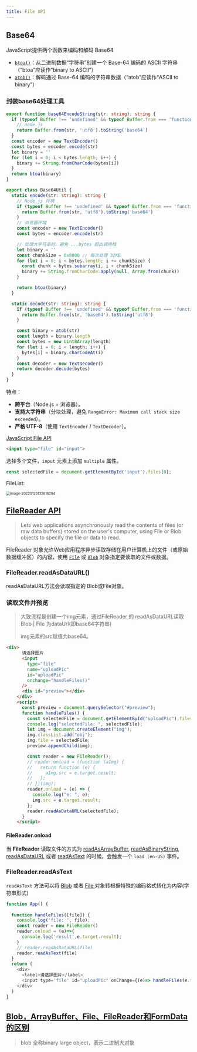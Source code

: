 ```yaml
---
title: File API
---
```


## Base64

JavaScript提供两个函数来编码和解码 Base64 

- [`btoa()`](https://developer.mozilla.org/zh-CN/docs/Web/API/btoa)：从二进制数据“字符串”创建一个 Base-64 编码的 ASCII 字符串（“btoa”应读作“binary to ASCII”）
- [`atob()`](https://developer.mozilla.org/zh-CN/docs/Web/API/atob)：解码通过 Base-64 编码的字符串数据（“atob”应读作“ASCII to binary”）

### 封装base64处理工具

```ts
export function base64EncodeString(str: string): string {
  if (typeof Buffer !== 'undefined' && typeof Buffer.from === 'function') {
    // node.js
    return Buffer.from(str, 'utf8').toString('base64')
  }
  const encoder = new TextEncoder()
  const bytes = encoder.encode(str)
  let binary = ''
  for (let i = 0; i < bytes.length; i++) {
    binary += String.fromCharCode(bytes[i])
  }
  return btoa(binary)
}

export class Base64Util {
  static encode(str: string): string {
    // Node.js 环境
    if (typeof Buffer !== 'undefined' && typeof Buffer.from === 'function') {
      return Buffer.from(str, 'utf8').toString('base64')
    }
    // 浏览器环境
    const encoder = new TextEncoder()
    const bytes = encoder.encode(str)

    // 处理大字符串时，避免 ...bytes 超出调用栈
    let binary = ''
    const chunkSize = 0x8000 // 每次处理 32KB
    for (let i = 0; i < bytes.length; i += chunkSize) {
      const chunk = bytes.subarray(i, i + chunkSize)
      binary += String.fromCharCode.apply(null, Array.from(chunk))
    }

    return btoa(binary)
  }

  static decode(str: string): string {
    if (typeof Buffer !== 'undefined' && typeof Buffer.from === 'function') {
      return Buffer.from(str, 'base64').toString('utf8')
    }

    const binary = atob(str)
    const length = binary.length
    const bytes = new Uint8Array(length)
    for (let i = 0; i < length; i++) {
      bytes[i] = binary.charCodeAt(i)
    }
    const decoder = new TextDecoder()
    return decoder.decode(bytes)
  }
}
```

特点：

- **跨平台**（Node.js + 浏览器）。
- **支持大字符串**（分块处理，避免 `RangeError: Maximum call stack size exceeded`）。
- **严格 UTF-8**（使用 `TextEncoder` / `TextDecoder`）。





[JavaScript File API](https://developer.mozilla.org/zh-CN/docs/Web/API/File/Using_files_from_web_applications)

```html
<input type="file" id="input">
```

选择多个文件，`input` 元素上添加 `multiple` 属性。

```js
const selectedFile = document.getElementById('input').files[0];
```



FileList:

<img src="https://minimax-1256590847.cos.ap-shanghai.myqcloud.com/img/image-20220125132618294.png" alt="image-20220125132618294" style="zoom:67%;" />







## [FileReader API](https://developer.mozilla.org/zh-CN/docs/Web/API/FileReader)

> Lets web applications asynchronously read the contents of files (or raw data buffers) stored on the user's computer, using File or Blob objects to specify the file or data to read.

FileReader 对象允许Web应用程序异步读取存储在用户计算机上的文件（或原始数据缓冲区）的内容，使用 [`File`](https://developer.mozilla.org/zh-CN/docs/Web/API/File) 或 [`Blob`](https://developer.mozilla.org/zh-CN/docs/Web/API/Blob) 对象指定要读取的文件或数据。

### FileReader.readAsDataURL()

readAsDataURL方法会读取指定的 Blob或File对象。



### 读取文件并预览

> 大致流程是创建一个img元素，通过FileReader 的 readAsDataURL读取Blob | File 为dataUrl(即base64字符串)
>
> img元素的src赋值为base64。

```html
<div>
      请选择图片
      <input
        type="file"
        name="uploadPic"
        id="uploadPic"
        onchange="handleFiles()"
      />
      <div id="preview"></div>
    </div>
    <script>
      const preview = document.querySelector("#preview");
      function handleFiles() {
        const selectedFile = document.getElementById("uploadPic").files[0];
        console.log("selectedFile: ", selectedFile);
        let img = document.createElement("img");
        img.classList.add("obj");
        img.file = selectedFile;
        preview.appendChild(img);

        const reader = new FileReader();
        // reader.onload = (function (aImg) {
        //   return function (e) {
        //     aImg.src = e.target.result;
        //   };
        // })(img);
        reader.onload = (e) => {
          console.log("e: ", e);
          img.src = e.target.result;
        };
        reader.readAsDataURL(selectedFile);
      }
    </script>
```



#### FileReader.onload

当 **FileReader** 读取文件的方式为 [readAsArrayBuffer](https://developer.mozilla.org/en-US/docs/Web/API/FileReader/readAsArrayBuffer), [readAsBinaryString](https://developer.mozilla.org/en-US/docs/Web/API/FileReader/readAsBinaryString), [readAsDataURL](https://developer.mozilla.org/en-US/docs/Web/API/FileReader/readAsDataURL) 或者 [readAsText](https://developer.mozilla.org/en-US/docs/Web/API/FileReader/readAsText) 的时候，会触发一个 `load (en-US)` 事件。

### FileReader.readAsText

`readAsText` 方法可以将 [Blob](https://developer.mozilla.org/zh-CN/docs/Web/API/Blob) 或者 [File](https://developer.mozilla.org/zh-CN/docs/Web/API/File)[ ](https://developer.mozilla.org/zh-CN/docs/MDN/Doc_status/API/File_API)对象转根据特殊的编码格式转化为内容(字符串形式)

```js
function App() {
  
  function handleFiles([file]) {
    console.log('file: ', file);
    const reader = new FileReader()
    reader.onload = (e)=>{
      console.log('result',e.target.result);
    }
    // reader.readAsDataURL(file)
    reader.readAsText(file)
  }
  return (
    <div>
      <label>请选择图片</label>
      <input type='file' id="uploadPic" onChange={(e)=> handleFiles(e.target.files)}></input>
    </div>
  )
}
```





## [Blob，ArrayBuffer、File、FileReader和FormData的区别](https://www.cnblogs.com/youhong/p/10875190.html)

> blob 全称binary large object，表示二进制大对象



